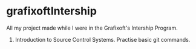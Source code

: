 # grafixoftIntership

All my project made while I were in the Grafixoft's Intership Program.


1) Introduction to Source Control Systems. Practise basic git commands.